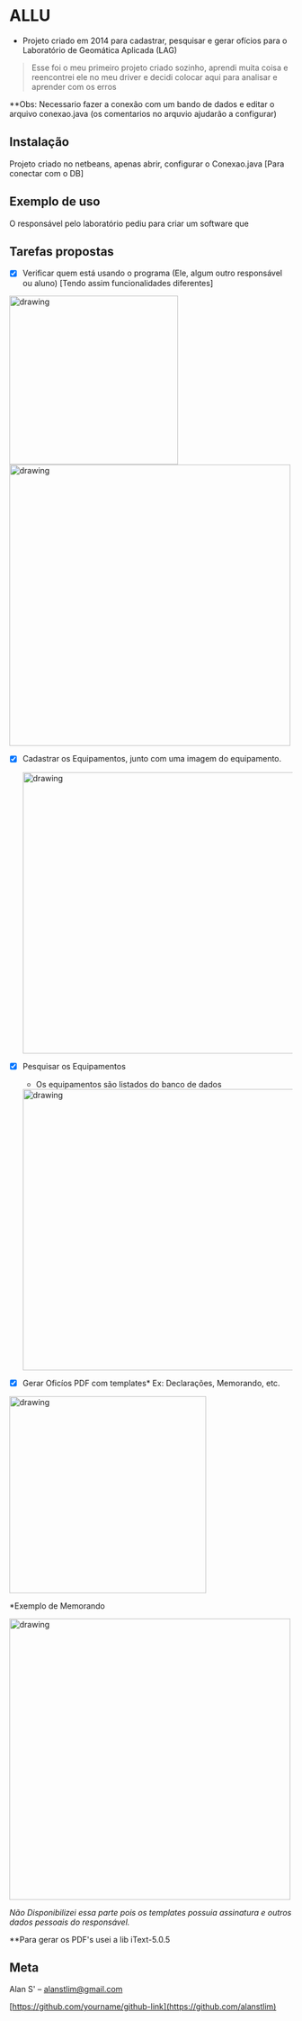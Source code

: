 # ALLU

* Projeto criado em 2014 para cadastrar, pesquisar e gerar ofícios para o Laboratório de Geomática Aplicada (LAG)

> Esse foi o meu primeiro projeto criado sozinho, aprendi muita coisa e reencontrei ele no meu driver e decidi colocar aqui para analisar e aprender com os erros

**Obs: Necessario fazer a conexão com um bando de dados e editar o arquivo conexao.java (os comentarios no arquvio ajudarão a configurar)

## Instalação

Projeto criado no netbeans, apenas abrir, configurar o Conexao.java [Para conectar com o DB]

## Exemplo de uso

O responsável pelo laboratório pediu para criar um software que

## Tarefas propostas
- [x] Verificar quem está usando o programa (Ele, algum outro responsável ou aluno) [Tendo assim funcionalidades diferentes]
 
 <img src="https://i.imgur.com/lgyqHrK.jpg" alt="drawing" width="300"/>
  
  <img src="https://i.imgur.com/wTpuZA1.jpg" alt="drawing" width="500"/>
  
- [x] Cadastrar os Equipamentos, junto com uma imagem do equipamento.

  <img src="https://i.imgur.com/4NuyDxk.jpg" alt="drawing" width="500"/>
  
- [x] Pesquisar os Equipamentos
  * Os equipamentos são listados do banco de dados
  
  <img src="https://i.imgur.com/C5QAUn4.jpg" alt="drawing" width="500"/>
  
- [x] Gerar Oficíos PDF com templates*  Ex: Declarações, Memorando, etc. 
 
 <img src="https://i.imgur.com/S73J26D.jpg" alt="drawing" width="350"/>
  
  *Exemplo de Memorando
  
 <img src="https://i.imgur.com/KbJC4n6.jpg" alt="drawing" width="500"/>
  
  *Não Disponibilizei essa parte pois os templates possuia assinatura e outros dados pessoais do responsável.*
  
  **Para gerar os PDF's usei a lib iText-5.0.5

## Meta

Alan S' – alanstlim@gmail.com

[https://github.com/yourname/github-link](https://github.com/alanstlim)
